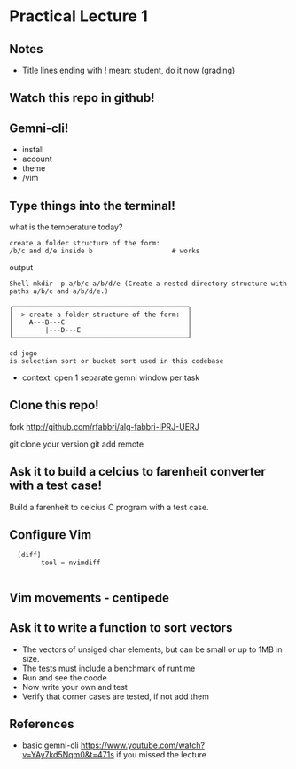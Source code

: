 # Practical Lecture 1

## Notes
- Title lines ending with ! mean: student, do it now (grading)

## Watch this repo in github!

## Gemni-cli!

- install
- account
- theme
- /vim


## Type things into the terminal!

what is the temperature today?

```
create a folder structure of the form:
/b/c and d/e inside b                    # works
```

output
```
Shell mkdir -p a/b/c a/b/d/e (Create a nested directory structure with paths a/b/c and a/b/d/e.)
```


```
╭────────────────────────────────────────────╮
│  > create a folder structure of the form:  │
│    A---B---C                               │
│        |---D---E                           │
╰────────────────────────────────────────────╯
```

```
cd jogo
is selection sort or bucket sort used in this codebase
```

- context: open 1 separate gemni window per task

## Clone this repo!

fork http://github.com/rfabbri/alg-fabbri-IPRJ-UERJ

git clone your version
git add remote


## Ask it to build a celcius to farenheit converter with a test case!

Build a farenheit to celcius C program with a test case.


## Configure Vim
```
  [diff]
        tool = nvimdiff
        
```        

## Vim movements - centipede 

## Ask it to write a function to sort vectors
- The vectors of unsiged char elements, but can be small or up to 1MB in size.
- The tests must include a benchmark of runtime
- Run and see the coode
- Now write your own and test
- Verify that corner cases are tested, if not add them

## References
- basic gemni-cli https://www.youtube.com/watch?v=YAy7kd5Nqm0&t=471s if you
  missed the lecture
